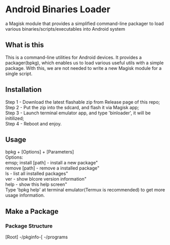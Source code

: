# Android Binaries Loader
a Magisk module that provides a simplified command-line packager to load various binaries/scripts/executables into Android system

## What is this
This is a command-line utilities for Android devices. It provides a packager(bpkg), which enables us to load various
useful utils with a simple package. With this, we are not needed to write a new Magisk module for a single script.

## Installation
Step 1 - Download the latest flashable zip from Release page of this repo;<br />
Step 2 - Put the zip into the sdcard, and flash it via Magisk app;<br />
Step 3 - Launch terminal emulator app, and type 'binloader', it will be initilized;<br />
Step 4 - Reboot and enjoy.<br />

## Usage
bpkg + [Options] + [Parameters]<br />
Options:<br />
emsp; install [path] - install a new package"<br />
    remove [path] - remove a installed package"<br />
    ls - list all installed packages"<br />
    ver - show blcore version information"<br />
    help - show this help screen"<br />
Type 'bpkg help' at terminal emulator(Termux is recommended) to get more usage information.

## Make a Package
### Package Structure
[Root]
-/pkginfo-[
-/programs
